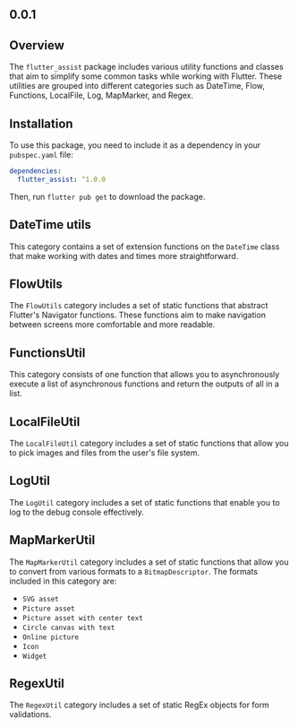 ## 0.0.1

## Overview

The `flutter_assist` package includes various utility functions and classes that aim to simplify some common tasks while working with Flutter. These utilities are grouped into different categories such as DateTime, Flow, Functions, LocalFile, Log, MapMarker, and Regex.

## Installation

To use this package, you need to include it as a dependency in your `pubspec.yaml` file:

```yaml
dependencies:
  flutter_assist: ^1.0.0
```

Then, run `flutter pub get` to download the package.

## DateTime utils

This category contains a set of extension functions on the `DateTime` class that make working with dates and times more straightforward.

## FlowUtils

The `FlowUtils` category includes a set of static functions that abstract Flutter's Navigator functions. These functions aim to make navigation between screens more comfortable and more readable.

## FunctionsUtil

This category consists of one function that allows you to asynchronously execute a list of asynchronous functions and return the outputs of all in a list.

## LocalFileUtil

The `LocalFileUtil` category includes a set of static functions that allow you to pick images and files from the user's file system.

## LogUtil

The `LogUtil` category includes a set of static functions that enable you to log to the debug console effectively.

## MapMarkerUtil

The `MapMarkerUtil` category includes a set of static functions that allow you to convert from various formats to a `BitmapDescriptor`. The formats included in this category are:

- `SVG asset`
- `Picture asset`
- `Picture asset with center text`
- `Circle canvas with text`
- `Online picture`
- `Icon`
- `Widget`

## RegexUtil

The `RegexUtil` category includes a set of static RegEx objects for form validations.
